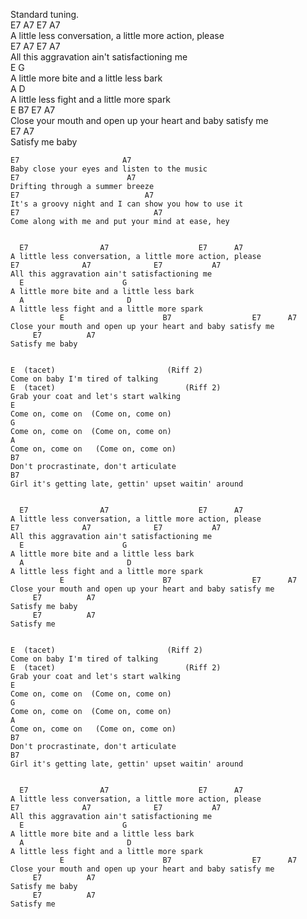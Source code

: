    
Standard tuning.   
      E7                A7                    E7      A7   
    A little less conversation, a little more action, please   
    E7              A7              E7           A7   
    All this aggravation ain't satisfactioning me   
      E                      G   
    A little more bite and a little less bark   
      A                       D   
    A little less fight and a little more spark   
               E                      B7                  E7      A7   
    Close your mouth and open up your heart and baby satisfy me   
         E7          A7   
    Satisfy me baby   
   
   
    E7                       A7   
    Baby close your eyes and listen to the music   
    E7                        A7   
    Drifting through a summer breeze   
    E7                            A7   
    It's a groovy night and I can show you how to use it   
    E7                              A7   
    Come along with me and put your mind at ease, hey   
   
   
      E7                A7                    E7      A7   
    A little less conversation, a little more action, please   
    E7              A7              E7           A7   
    All this aggravation ain't satisfactioning me   
      E                      G   
    A little more bite and a little less bark   
      A                       D   
    A little less fight and a little more spark   
               E                      B7                  E7      A7   
    Close your mouth and open up your heart and baby satisfy me   
         E7          A7   
    Satisfy me baby   
   
   
    E  (tacet)                         (Riff 2)   
    Come on baby I'm tired of talking   
    E  (tacet)                             (Riff 2)   
    Grab your coat and let's start walking   
    E   
    Come on, come on  (Come on, come on)   
    G   
    Come on, come on  (Come on, come on)   
    A   
    Come on, come on   (Come on, come on)   
    B7   
    Don't procrastinate, don't articulate   
    B7   
    Girl it's getting late, gettin' upset waitin' around   
   
   
      E7                A7                    E7      A7   
    A little less conversation, a little more action, please   
    E7              A7              E7           A7   
    All this aggravation ain't satisfactioning me   
      E                      G   
    A little more bite and a little less bark   
      A                       D   
    A little less fight and a little more spark   
               E                      B7                  E7      A7   
    Close your mouth and open up your heart and baby satisfy me   
         E7          A7   
    Satisfy me baby   
         E7          A7       
    Satisfy me    
   
   
    E  (tacet)                         (Riff 2)   
    Come on baby I'm tired of talking   
    E  (tacet)                             (Riff 2)   
    Grab your coat and let's start walking   
    E   
    Come on, come on  (Come on, come on)   
    G   
    Come on, come on  (Come on, come on)   
    A   
    Come on, come on   (Come on, come on)   
    B7   
    Don't procrastinate, don't articulate   
    B7   
    Girl it's getting late, gettin' upset waitin' around   
   
   
      E7                A7                    E7      A7   
    A little less conversation, a little more action, please   
    E7              A7              E7           A7   
    All this aggravation ain't satisfactioning me   
      E                      G   
    A little more bite and a little less bark   
      A                       D   
    A little less fight and a little more spark   
               E                      B7                  E7      A7   
    Close your mouth and open up your heart and baby satisfy me   
         E7          A7   
    Satisfy me baby   
         E7          A7       
    Satisfy me     
   
